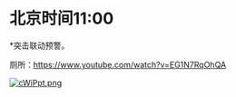 # 北京时间11:00

*突击联动预警。

厕所：https://www.youtube.com/watch?v=EG1N7RqOhQA

[![cWiPpt.png](https://z3.ax1x.com/2021/04/16/cWiPpt.png)](https://imgtu.com/i/cWiPpt)
